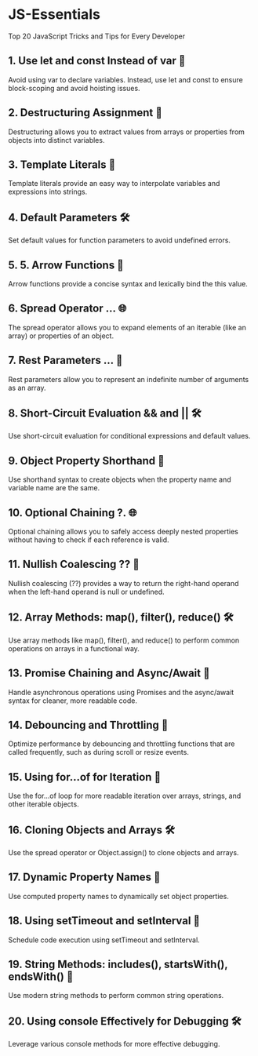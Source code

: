 # JS-Essentials
Top 20 JavaScript Tricks and Tips for Every Developer

## 1. Use let and const Instead of var 🚫

Avoid using var to declare variables. Instead, use let and const to ensure block-scoping and avoid hoisting issues.

## 2. Destructuring Assignment 🌟

Destructuring allows you to extract values from arrays or properties from objects into distinct variables.

## 3. Template Literals 📜

Template literals provide an easy way to interpolate variables and expressions into strings.

## 4. Default Parameters 🛠️

Set default values for function parameters to avoid undefined errors.

## 5. 5. Arrow Functions 🎯

Arrow functions provide a concise syntax and lexically bind the this value.

## 6. Spread Operator ... 🌐

The spread operator allows you to expand elements of an iterable (like an array) or properties of an object.

## 7. Rest Parameters ... 🌟

Rest parameters allow you to represent an indefinite number of arguments as an array.

## 8. Short-Circuit Evaluation && and || 🛠️

Use short-circuit evaluation for conditional expressions and default values.

## 9. Object Property Shorthand 🚀

Use shorthand syntax to create objects when the property name and variable name are the same.

## 10. Optional Chaining ?. 🌐

Optional chaining allows you to safely access deeply nested properties without having to check if each reference is valid.

## 11. Nullish Coalescing ?? 🌟

Nullish coalescing (??) provides a way to return the right-hand operand when the left-hand operand is null or undefined.

## 12. Array Methods: map(), filter(), reduce() 🛠️

Use array methods like map(), filter(), and reduce() to perform common operations on arrays in a functional way.

## 13. Promise Chaining and Async/Await 🎯

Handle asynchronous operations using Promises and the async/await syntax for cleaner, more readable code.

## 14. Debouncing and Throttling 🌟

Optimize performance by debouncing and throttling functions that are called frequently, such as during scroll or resize events.

## 15. Using for...of for Iteration 🚀

Use the for...of loop for more readable iteration over arrays, strings, and other iterable objects.

## 16. Cloning Objects and Arrays 🛠️

Use the spread operator or Object.assign() to clone objects and arrays.

## 17. Dynamic Property Names 🌟

Use computed property names to dynamically set object properties.

## 18. Using setTimeout and setInterval 🎯

Schedule code execution using setTimeout and setInterval.

## 19. String Methods: includes(), startsWith(), endsWith() 📜

Use modern string methods to perform common string operations.

## 20. Using console Effectively for Debugging 🛠️

Leverage various console methods for more effective debugging.